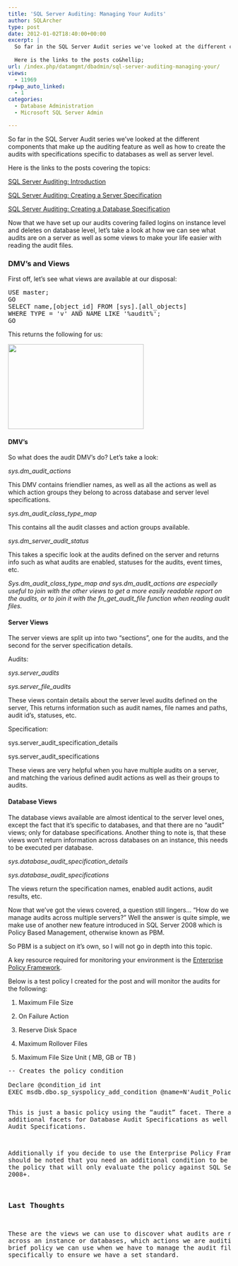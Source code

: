 ```yaml
---
title: 'SQL Server Auditing: Managing Your Audits'
author: SQLArcher
type: post
date: 2012-01-02T18:40:00+00:00
excerpt: |
  So far in the SQL Server Audit series we've looked at the different components that make up the auditing feature as well as how to create the audits with specifications specific to databases as well as server level. 
  
  Here is the links to the posts co&hellip;
url: /index.php/datamgmt/dbadmin/sql-server-auditing-managing-your/
views:
  - 11969
rp4wp_auto_linked:
  - 1
categories:
  - Database Administration
  - Microsoft SQL Server Admin

---
```

So far in the SQL Server Audit series we&#8217;ve looked at the different components that make up the auditing feature as well as how to create the audits with specifications specific to databases as well as server level. 

Here is the links to the posts covering the topics:

[SQL Server Auditing: Introduction][1]
  
[SQL Server Auditing: Creating a Server Specification][2]
  
[SQL Server Auditing: Creating a Database Specification][3]

Now that we have set up our audits covering failed logins on instance level and deletes on database level, let&#8217;s take a look at how we can see what audits are on a server as well as some views to make your life easier with reading the audit files.

### DMV&#8217;s and Views

First off, let&#8217;s see what views are available at our disposal:

<pre>USE master;
GO
SELECT name,[object_id] FROM [sys].[all_objects]
WHERE TYPE = 'v' AND NAME LIKE '%audit%';
GO</pre>

This returns the following for us:

<div class="image_block">
  <a href="/wp-content/uploads/users/sqlarcher/AuditBlog/Management/Results.jpg?mtime=1325273512"><img alt="" src="/wp-content/uploads/users/sqlarcher/AuditBlog/Management/Results.jpg?mtime=1325273512" width="307" height="192" /></a>
</div>

#### DMV&#8217;s

So what does the audit DMV&#8217;s do? Let&#8217;s take a look:

_sys.dm\_audit\_actions_

This DMV contains friendlier names, as well as all the actions as well as which action groups they belong to across database and server level specifications.

_sys.dm\_audit\_class\_type\_map_

This contains all the audit classes and action groups available.

_sys.dm\_server\_audit_status_

This takes a specific look at the audits defined on the server and returns info such as what audits are enabled, statuses for the audits, event times, etc.

_Sys.dm\_audit\_class\_type\_map and sys.dm\_audit\_actions are especially useful to join with the other views to get a more easily readable report on the audits, or to join it with the fn\_get\_audit_file function when reading audit files._

#### Server Views

The server views are split up into two &#8220;sections&#8221;, one for the audits, and the second for the server specification details.

Audits:
  
_sys.server_audits_
  
_sys.server\_file\_audits_

These views contain details about the server level audits defined on the server, This returns information such as audit names, file names and paths, audit id&#8217;s, statuses, etc.

Specification:
  
sys.server\_audit\_specification_details
  
sys.server\_audit\_specifications

These views are very helpful when you have multiple audits on a server, and matching the various defined audit actions as well as their groups to audits.

#### Database Views

The database views available are almost identical to the server level ones, except the fact that it&#8217;s specific to databases, and that there are no &#8220;audit&#8221; views; only for database specifications. Another thing to note is, that these views won&#8217;t return information across databases on an instance, this needs to be executed per database.

_sys.database\_audit\_specification_details_
  
_sys.database\_audit\_specifications_

The views return the specification names, enabled audit actions, audit results, etc.

Now that we&#8217;ve got the views covered, a question still lingers&#8230; &#8220;How do we manage audits across multiple servers?&#8221; Well the answer is quite simple, we make use of another new feature introduced in SQL Server 2008 which is Policy Based Management, otherwise known as PBM.

So PBM is a subject on it&#8217;s own, so I will not go in depth into this topic.

A key resource required for monitoring your environment is the [Enterprise Policy Framework][4].

Below is a test policy I created for the post and will monitor the audits for the following:

1. Maximum File Size
  
2. On Failure Action
  
3. Reserve Disk Space
  
4. Maximum Rollover Files
  
5. Maximum File Size Unit ( MB, GB or TB )

<pre>-- Creates the policy condition

Declare @condition_id int
EXEC msdb.dbo.sp_syspolicy_add_condition @name=N'Audit_Policy_Con', @description=N'', @facet=N'Audit', @expression=N'<Operator&gt;
  <TypeClass&gt;Bool</TypeClass&gt;
  <OpType&gt;AND</OpType&gt;
  <Count&gt;2</Count&gt;
  <Operator&gt;
    <TypeClass&gt;Bool</TypeClass&gt;
    <OpType&gt;AND</OpType&gt;
    <Count&gt;2</Count&gt;
    <Operator&gt;
      <TypeClass&gt;Bool</TypeClass&gt;
      <OpType&gt;AND</OpType&gt;
      <Count&gt;2</Count&gt;
      <Operator&gt;
        <TypeClass&gt;Bool</TypeClass&gt;
        <OpType&gt;AND</OpType&gt;
        <Count&gt;2</Count&gt;
        <Operator&gt;
          <TypeClass&gt;Bool</TypeClass&gt;
          <OpType&gt;EQ</OpType&gt;
          <Count&gt;2</Count&gt;
          <Attribute&gt;
            <TypeClass&gt;Numeric</TypeClass&gt;
            <Name&gt;MaximumFileSize</Name&gt;
          </Attribute&gt;
          <Constant&gt;
            <TypeClass&gt;Numeric</TypeClass&gt;
            <ObjType&gt;System.Double</ObjType&gt;
            <Value&gt;100</Value&gt;
          </Constant&gt;
        </Operator&gt;
        <Operator&gt;
          <TypeClass&gt;Bool</TypeClass&gt;
          <OpType&gt;EQ</OpType&gt;
          <Count&gt;2</Count&gt;
          <Attribute&gt;
            <TypeClass&gt;Numeric</TypeClass&gt;
            <Name&gt;OnFailure</Name&gt;
          </Attribute&gt;
          <Function&gt;
            <TypeClass&gt;Numeric</TypeClass&gt;
            <FunctionType&gt;Enum</FunctionType&gt;
            <ReturnType&gt;Numeric</ReturnType&gt;
            <Count&gt;2</Count&gt;
            <Constant&gt;
              <TypeClass&gt;String</TypeClass&gt;
              <ObjType&gt;System.String</ObjType&gt;
              <Value&gt;Microsoft.SqlServer.Management.Smo.OnFailureAction</Value&gt;
            </Constant&gt;
            <Constant&gt;
              <TypeClass&gt;String</TypeClass&gt;
              <ObjType&gt;System.String</ObjType&gt;
              <Value&gt;Continue</Value&gt;
            </Constant&gt;
          </Function&gt;
        </Operator&gt;
      </Operator&gt;
      <Operator&gt;
        <TypeClass&gt;Bool</TypeClass&gt;
        <OpType&gt;EQ</OpType&gt;
        <Count&gt;2</Count&gt;
        <Attribute&gt;
          <TypeClass&gt;Bool</TypeClass&gt;
          <Name&gt;ReserveDiskSpace</Name&gt;
        </Attribute&gt;
        <Function&gt;
          <TypeClass&gt;Bool</TypeClass&gt;
          <FunctionType&gt;False</FunctionType&gt;
          <ReturnType&gt;Bool</ReturnType&gt;
          <Count&gt;0</Count&gt;
        </Function&gt;
      </Operator&gt;
    </Operator&gt;
    <Operator&gt;
      <TypeClass&gt;Bool</TypeClass&gt;
      <OpType&gt;EQ</OpType&gt;
      <Count&gt;2</Count&gt;
      <Attribute&gt;
        <TypeClass&gt;Numeric</TypeClass&gt;
        <Name&gt;MaximumRolloverFiles</Name&gt;
      </Attribute&gt;
      <Constant&gt;
        <TypeClass&gt;Numeric</TypeClass&gt;
        <ObjType&gt;System.Double</ObjType&gt;
        <Value&gt;100</Value&gt;
      </Constant&gt;
    </Operator&gt;
  </Operator&gt;
  <Operator&gt;
    <TypeClass&gt;Bool</TypeClass&gt;
    <OpType&gt;EQ</OpType&gt;
    <Count&gt;2</Count&gt;
    <Attribute&gt;
      <TypeClass&gt;Numeric</TypeClass&gt;
      <Name&gt;MaximumFileSizeUnit</Name&gt;
    </Attribute&gt;
    <Function&gt;
      <TypeClass&gt;Numeric</TypeClass&gt;
      <FunctionType&gt;Enum</FunctionType&gt;
      <ReturnType&gt;Numeric</ReturnType&gt;
      <Count&gt;2</Count&gt;
      <Constant&gt;
        <TypeClass&gt;String</TypeClass&gt;
        <ObjType&gt;System.String</ObjType&gt;
        <Value&gt;Microsoft.SqlServer.Management.Smo.AuditFileSizeUnit</Value&gt;
      </Constant&gt;
      <Constant&gt;
        <TypeClass&gt;String</TypeClass&gt;
        <ObjType&gt;System.String</ObjType&gt;
        <Value&gt;Mb</Value&gt;
      </Constant&gt;
    </Function&gt;
  </Operator&gt;
</Operator&gt;', @is_name_condition=0, @obj_name=N'', @condition_id=@condition_id OUTPUT
Select @condition_id

GO

-- Creates the Policy

Declare @object_set_id int
EXEC msdb.dbo.sp_syspolicy_add_object_set @object_set_name=N'Audit_Policy_ObjectSet', @facet=N'Audit', @object_set_id=@object_set_id OUTPUT
Select @object_set_id

Declare @target_set_id int
EXEC msdb.dbo.sp_syspolicy_add_target_set @object_set_name=N'Audit_Policy_ObjectSet', @type_skeleton=N'Server/Audit', @type=N'AUDIT', @enabled=True, @target_set_id=@target_set_id OUTPUT
Select @target_set_id

EXEC msdb.dbo.sp_syspolicy_add_target_set_level @target_set_id=@target_set_id, @type_skeleton=N'Server/Audit', @level_name=N'Audit', @condition_name=N'', @target_set_level_id=0
GO

Declare @policy_id int
EXEC msdb.dbo.sp_syspolicy_add_policy @name=N'Audit_Policy', @condition_name=N'Audit_Policy_Con', @policy_category=N'', @description=N'', @help_text=N'', @help_link=N'', @schedule_uid=N'00000000-0000-0000-0000-000000000000', @execution_mode=0, @is_enabled=False, @policy_id=@policy_id OUTPUT, @root_condition_name=N'', @object_set=N'Audit_Policy_ObjectSet'
Select @policy_id
GO</pre>

This is just a basic policy using the &#8220;audit&#8221; facet. There are additional facets for Database Audit Specifications as well as Server Audit Specifications.

Additionally if you decide to use the Enterprise Policy Framework, it should be noted that you need an additional condition to be set up on the policy that will only evaluate the policy against SQL Server 2008+.

### Last Thoughts

These are the views we can use to discover what audits are running across an instance or databases, which actions we are auditing for and a brief policy we can use when we have to manage the audit files specifically to ensure we have a set standard.

 [1]: /index.php/All/?p=1557
 [2]: /index.php/All/?p=1558
 [3]: /index.php/All/?p=1568
 [4]: http://epmframework.codeplex.com/